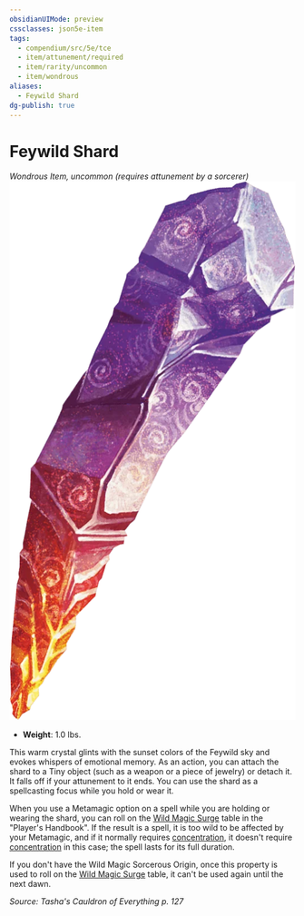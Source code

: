 ```yaml
---
obsidianUIMode: preview
cssclasses: json5e-item
tags:
  - compendium/src/5e/tce
  - item/attunement/required
  - item/rarity/uncommon
  - item/wondrous
aliases:
  - Feywild Shard
dg-publish: true
---
```

# Feywild Shard
*Wondrous Item, uncommon (requires attunement by a sorcerer)*  
![](https://raw.githubusercontent.com/5etools-mirror-2/5etools-img/main/items/TCE/Feywild%20Shard.webp#right)  

- **Weight**: 1.0 lbs.

This warm crystal glints with the sunset colors of the Feywild sky and evokes whispers of emotional memory. As an action, you can attach the shard to a Tiny object (such as a weapon or a piece of jewelry) or detach it. It falls off if your attunement to it ends. You can use the shard as a spellcasting focus while you hold or wear it.

When you use a Metamagic option on a spell while you are holding or wearing the shard, you can roll on the [Wild Magic Surge](/Admin/CLI/tables/wild-magic-surge.md) table in the "Player's Handbook". If the result is a spell, it is too wild to be affected by your Metamagic, and if it normally requires [concentration](/3-Mechanics/CLI/rules/conditions.md#concentration), it doesn't require [concentration](/3-Mechanics/CLI/rules/conditions.md#concentration) in this case; the spell lasts for its full duration.

If you don't have the Wild Magic Sorcerous Origin, once this property is used to roll on the [Wild Magic Surge](/Admin/CLI/tables/wild-magic-surge.md) table, it can't be used again until the next dawn.

*Source: Tasha's Cauldron of Everything p. 127*